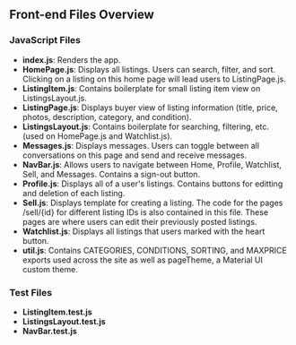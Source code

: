 ## Front-end Files Overview

### JavaScript Files
- **index.js**: Renders the app.
- **HomePage.js**: Displays all listings. Users can search, filter, and sort. Clicking on a listing on this home page will lead users to ListingPage.js.
- **ListingItem.js**: Contains boilerplate for small listing item view on ListingsLayout.js.
- **ListingPage.js**: Displays buyer view of listing information (title, price, photos, description, category, and condition).
- **ListingsLayout.js**: Contains boilerplate for searching, filtering, etc. (used on HomePage.js and Watchlist.js).
- **Messages.js**: Displays messages. Users can toggle between all conversations on this page and send and receive messages.
- **NavBar.js**: Allows users to navigate between Home, Profile, Watchlist, Sell, and Messages. Contains a sign-out button.
- **Profile.js**: Displays all of a user's listings. Contains buttons for editting and deletion of each listing.
- **Sell.js**: Displays template for creating a listing. The code for the pages /sell/{id} for different listing IDs is also contained in this file. These pages are where users can edit their previously posted listings.
- **Watchlist.js**: Displays all listings that users marked with the heart button.
- **util.js**: Contains CATEGORIES, CONDITIONS, SORTING, and MAXPRICE exports used across the site as well as pageTheme, a Material UI custom theme.

### Test Files
- **ListingItem.test.js**
- **ListingsLayout.test.js**
- **NavBar.test.js**